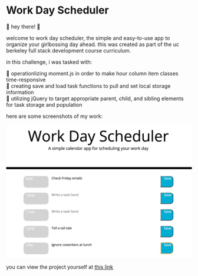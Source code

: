 # Work Day Scheduler
🌸 hey there! 🌸 <br />

welcome to work day scheduler, the simple and easy-to-use app to organize your girlbossing day ahead. this was created as part of the uc berkeley full stack development course curriculum. <br />

in this challenge, i was tasked with: <br />

🍓 operationlizing moment.js in order to make hour column item classes time-responsive <br />
🍓 creating save and load task functions to pull and set local storage information <br />
🍓 utilizing jQuery to target appropriate parent, child, and sibling elements for task storage and population <br />

here are some screenshots of my work:

<img src="/assets/images/workday-scheduler-img-1.png">

you can view the project yourself at <a href='https://descardi-b.github.io/workday-scheduler/'>this link</a>
